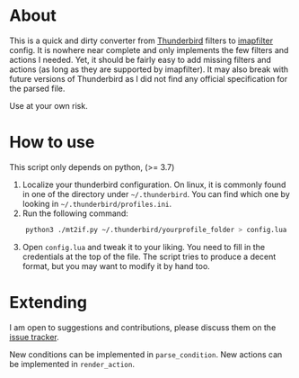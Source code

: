 # About

This is a quick and dirty converter from [Thunderbird](https://www.thunderbird.net) filters to [imapfilter](https://github.com/lefcha/imapfilter) config.
It is nowhere near complete and only implements the few filters and actions I needed.
Yet, it should be fairly easy to add missing filters and actions (as long as they are supported by imapfilter).
It may also break with future versions of Thunderbird as I did not find any official specification for the parsed file.

Use at your own risk.

# How to use

This script only depends on python, (>= 3.7)

1. Localize your thunderbird configuration.
On linux, it is commonly found in one of the directory under `~/.thunderbird`.
You can find which one by looking in `~/.thunderbird/profiles.ini`.
2. Run the following command:
```bash
    python3 ./mt2if.py ~/.thunderbird/yourprofile_folder > config.lua
```
3. Open `config.lua` and tweak it to your liking.
You need to fill in the credentials at the top of the file.
The script tries to produce a decent format, but you may want to modify it by hand too.

# Extending

I am open to suggestions and contributions, please discuss them on the [issue tracker](https://github.com/Lattay/thunderbird_to_imapfilter/issues).

New conditions can be implemented in `parse_condition`.
New actions can be implemented in `render_action`.
